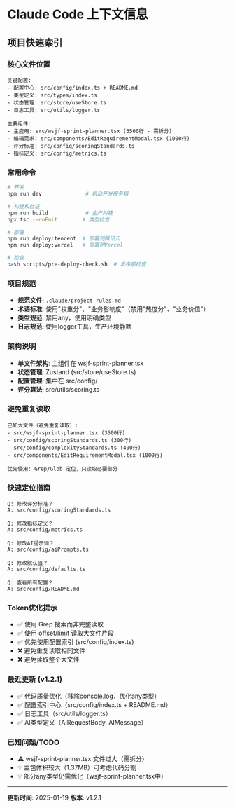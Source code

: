 # Claude Code 上下文信息

## 项目快速索引

### 核心文件位置
```
关键配置:
- 配置中心: src/config/index.ts + README.md
- 类型定义: src/types/index.ts
- 状态管理: src/store/useStore.ts
- 日志工具: src/utils/logger.ts

主要组件:
- 主应用: src/wsjf-sprint-planner.tsx (3500行 - 需拆分)
- 编辑需求: src/components/EditRequirementModal.tsx (1000行)
- 评分标准: src/config/scoringStandards.ts
- 指标定义: src/config/metrics.ts
```

### 常用命令
```bash
# 开发
npm run dev              # 启动开发服务器

# 构建和验证
npm run build            # 生产构建
npx tsc --noEmit        # 类型检查

# 部署
npm run deploy:tencent  # 部署到腾讯云
npm run deploy:vercel   # 部署到Vercel

# 检查
bash scripts/pre-deploy-check.sh  # 发布前检查
```

### 项目规范
- **规范文件**: `.claude/project-rules.md`
- **术语标准**: 使用"权重分"、"业务影响度"（禁用"热度分"、"业务价值"）
- **类型规范**: 禁用any，使用明确类型
- **日志规范**: 使用logger工具，生产环境静默

### 架构说明
- **单文件架构**: 主组件在 wsjf-sprint-planner.tsx
- **状态管理**: Zustand (src/store/useStore.ts)
- **配置管理**: 集中在 src/config/
- **评分算法**: src/utils/scoring.ts

### 避免重复读取
```
已知大文件（避免重复读取）:
- src/wsjf-sprint-planner.tsx (3500行)
- src/config/scoringStandards.ts (300行)
- src/config/complexityStandards.ts (400行)
- src/components/EditRequirementModal.tsx (1000行)

优先使用: Grep/Glob 定位，只读取必要部分
```

### 快速定位指南
```
Q: 修改评分标准？
A: src/config/scoringStandards.ts

Q: 修改指标定义？
A: src/config/metrics.ts

Q: 修改AI提示词？
A: src/config/aiPrompts.ts

Q: 修改默认值？
A: src/config/defaults.ts

Q: 查看所有配置？
A: src/config/README.md
```

### Token优化提示
- ✅ 使用 Grep 搜索而非完整读取
- ✅ 使用 offset/limit 读取大文件片段
- ✅ 优先使用配置索引 (src/config/index.ts)
- ❌ 避免重复读取相同文件
- ❌ 避免读取整个大文件

### 最近更新 (v1.2.1)
- ✅ 代码质量优化（移除console.log，优化any类型）
- ✅ 配置索引中心（src/config/index.ts + README.md）
- ✅ 日志工具（src/utils/logger.ts）
- ✅ AI类型定义（AIRequestBody, AIMessage）

### 已知问题/TODO
- ⚠️ wsjf-sprint-planner.tsx 文件过大（需拆分）
- 💡 主包体积较大（1.37MB）可考虑代码分割
- 💡 部分any类型仍需优化（wsjf-sprint-planner.tsx中）

---
**更新时间**: 2025-01-19
**版本**: v1.2.1
